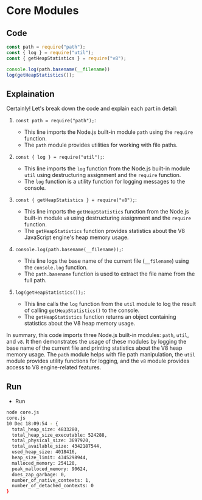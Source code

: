 # Core Modules

## Code

```javascript
const path = require("path");
const { log } = require("util");
const { getHeapStatistics } = require("v8");

console.log(path.basename(__filename))
log(getHeapStatistics());
```

## Explaination

Certainly! Let's break down the code and explain each part in detail:

1. `const path = require("path");`:
   - This line imports the Node.js built-in module `path` using the `require` function.
   - The `path` module provides utilities for working with file paths.

2. `const { log } = require("util");`:
   - This line imports the `log` function from the Node.js built-in module `util` using destructuring assignment and the `require` function.
   - The `log` function is a utility function for logging messages to the console.

3. `const { getHeapStatistics } = require("v8");`:
   - This line imports the `getHeapStatistics` function from the Node.js built-in module `v8` using destructuring assignment and the `require` function.
   - The `getHeapStatistics` function provides statistics about the V8 JavaScript engine's heap memory usage.

4. `console.log(path.basename(__filename));`:
   - This line logs the base name of the current file (`__filename`) using the `console.log` function.
   - The `path.basename` function is used to extract the file name from the full path.

5. `log(getHeapStatistics());`:
   - This line calls the `log` function from the `util` module to log the result of calling `getHeapStatistics()` to the console.
   - The `getHeapStatistics` function returns an object containing statistics about the V8 heap memory usage.

In summary, this code imports three Node.js built-in modules: `path`, `util`, and `v8`. It then demonstrates the usage of these modules by logging the base name of the current file and printing statistics about the V8 heap memory usage. The `path` module helps with file path manipulation, the `util` module provides utility functions for logging, and the `v8` module provides access to V8 engine-related features.

## Run

- Run

```bash
node core.js
core.js
10 Dec 18:09:54 - {
  total_heap_size: 4833280,
  total_heap_size_executable: 524288,
  total_physical_size: 3697920,
  total_available_size: 4342187544,
  used_heap_size: 4018416,
  heap_size_limit: 4345298944,
  malloced_memory: 254120,
  peak_malloced_memory: 90624,
  does_zap_garbage: 0,
  number_of_native_contexts: 1,
  number_of_detached_contexts: 0
}
```
